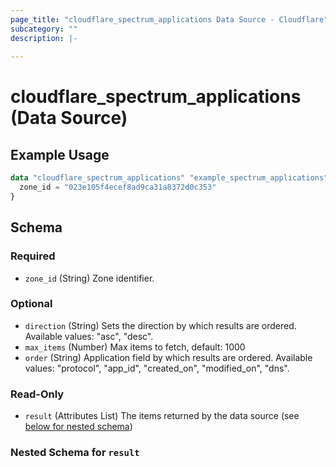 ```yaml
---
page_title: "cloudflare_spectrum_applications Data Source - Cloudflare"
subcategory: ""
description: |-
  
---
```


# cloudflare_spectrum_applications (Data Source)



## Example Usage

```terraform
data "cloudflare_spectrum_applications" "example_spectrum_applications" {
  zone_id = "023e105f4ecef8ad9ca31a8372d0c353"
}
```

<!-- schema generated by tfplugindocs -->
## Schema

### Required

- `zone_id` (String) Zone identifier.

### Optional

- `direction` (String) Sets the direction by which results are ordered.
Available values: "asc", "desc".
- `max_items` (Number) Max items to fetch, default: 1000
- `order` (String) Application field by which results are ordered.
Available values: "protocol", "app_id", "created_on", "modified_on", "dns".

### Read-Only

- `result` (Attributes List) The items returned by the data source (see [below for nested schema](#nestedatt--result))

<a id="nestedatt--result"></a>
### Nested Schema for `result`



